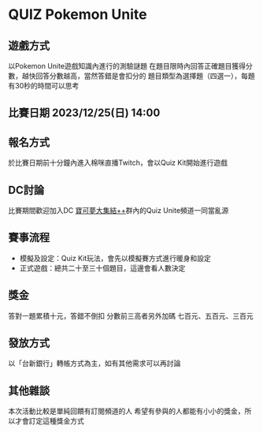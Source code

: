 # QUIZ Pokemon Unite

## 遊戲方式
以Pokemon Unite遊戲知識內進行的測驗謎題
在題目限時內回答正確題目獲得分數，越快回答分數越高，當然答錯是會扣分的
題目類型為選擇題（四選一），每題有30秒的時間可以思考

## 比賽日期 2023/12/25(日) 14:00

## 報名方式

於比賽日期前十分鐘內進入棉咪直播Twitch，會以Quiz Kit開始進行遊戲

## DC討論
比賽期間歡迎加入DC [寶可夢大集結++](https://discord.com/invite/HjWRkvPsfD)群內的Quiz Unite頻道一同當亂源


## 賽事流程
- 模擬及設定：Quiz Kit玩法，會先以模擬賽方式進行暖身和設定
- 正式遊戲：總共二十至三十個題目，這邊會看人數決定

## 獎金
答對一題累積十元，答錯不倒扣
分數前三高者另外加碼 七百元、五百元、三百元

## 發放方式
以「台新銀行」轉帳方式為主，如有其他需求可以再討論

## 其他雜談
本次活動比較是單純回饋有訂閱頻道的人
希望有參與的人都能有小小的獎金，所以才會訂定這種獎金方式

